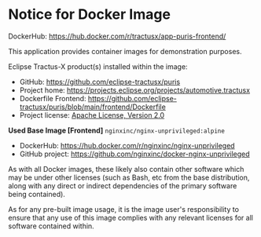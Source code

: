 # Notice for Docker Image

DockerHub: https://hub.docker.com/r/tractusx/app-puris-frontend/

This application provides container images for demonstration purposes.

Eclipse Tractus-X product(s) installed within the image:

- GitHub: https://github.com/eclipse-tractusx/puris
- Project home: https://projects.eclipse.org/projects/automotive.tractusx
- Dockerfile Frontend: https://github.com/eclipse-tractusx/puris/blob/main/frontend/Dockerfile
- Project license: [Apache License, Version 2.0](https://github.com/eclipse-tractusx/puris/blob/main/frontend/LICENSE)

**Used Base Image [Frontend]**
`nginxinc/nginx-unprivileged:alpine`

- DockerHub: https://hub.docker.com/r/nginxinc/nginx-unprivileged
- GitHub project: https://github.com/nginxinc/docker-nginx-unprivileged

As with all Docker images, these likely also contain other software which may be under other licenses (such as Bash, etc
from the base distribution, along with any direct or indirect dependencies of the primary software being contained).

As for any pre-built image usage, it is the image user's responsibility to ensure that any use of this image complies
with any relevant licenses for all software contained within.
